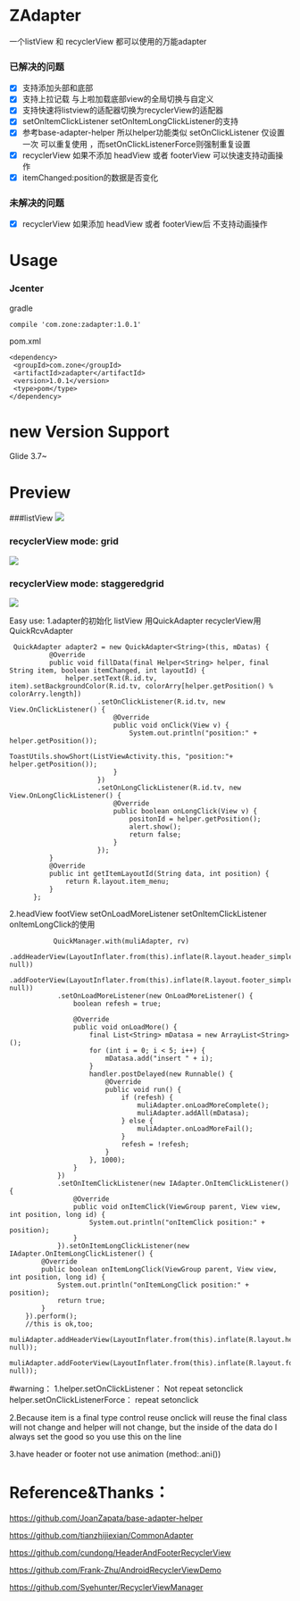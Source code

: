 # ZAdapter
一个listView 和 recyclerView 都可以使用的万能adapter

### 已解决的问题
- [x] 支持添加头部和底部 
- [x] 支持上拉记载 与上啦加载底部view的全局切换与自定义
- [x] 支持快速将listview的适配器切换为recyclerView的适配器
- [x] setOnItemClickListener setOnItemLongClickListener的支持
- [x] 参考base-adapter-helper 所以helper功能类似 setOnClickListener 仅设置一次 可以重复使用 ，而setOnClickListenerForce则强制重复设置
- [x] recyclerView 如果不添加 headView 或者 footerView 可以快速支持动画操作
- [x] itemChanged:position的数据是否变化
### 未解决的问题
- [x] recyclerView 如果添加 headView 或者 footerView后 不支持动画操作

# Usage

### Jcenter
gradle

    compile 'com.zone:zadapter:1.0.1'
pom.xml

    <dependency>
     <groupId>com.zone</groupId>
     <artifactId>zadapter</artifactId>
     <version>1.0.1</version>
     <type>pom</type>
    </dependency>

# new Version Support
 Glide 3.7~

# Preview
###listView
![](./demo/listview.gif)
### recyclerView mode: grid
![](./demo/grid.gif)
### recyclerView mode: staggeredgrid
![](./demo/staggeredgrid.gif)

Easy use:
1.adapter的初始化  listView 用QuickAdapter recyclerView用QuickRcvAdapter
  
     QuickAdapter adapter2 = new QuickAdapter<String>(this, mDatas) {
              @Override
              public void fillData(final Helper<String> helper, final String item, boolean itemChanged, int layoutId) {
                  helper.setText(R.id.tv, item).setBackgroundColor(R.id.tv, colorArry[helper.getPosition() % colorArry.length])
                          .setOnClickListener(R.id.tv, new View.OnClickListener() {
                              @Override
                              public void onClick(View v) {
                                  System.out.println("position:" + helper.getPosition());
                                  ToastUtils.showShort(ListViewActivity.this, "position:"+ helper.getPosition());
                              }
                          })
                          .setOnLongClickListener(R.id.tv, new View.OnLongClickListener() {
                              @Override
                              public boolean onLongClick(View v) {
                                  positonId = helper.getPosition();
                                  alert.show();
                                  return false;
                              }
                          });
              }
              @Override
              public int getItemLayoutId(String data, int position) {
                  return R.layout.item_menu;
              }
          };

2.headView footView setOnLoadMoreListener  setOnItemClickListener onItemLongClick的使用
  
               QuickManager.with(muliAdapter, rv)
                .addHeaderView(LayoutInflater.from(this).inflate(R.layout.header_simple, null))
                .addFooterView(LayoutInflater.from(this).inflate(R.layout.footer_simple, null))
                .setOnLoadMoreListener(new OnLoadMoreListener() {
                    boolean refesh = true;

                    @Override
                    public void onLoadMore() {
                        final List<String> mDatasa = new ArrayList<String>();
                        for (int i = 0; i < 5; i++) {
                            mDatasa.add("insert " + i);
                        }
                        handler.postDelayed(new Runnable() {
                            @Override
                            public void run() {
                                if (refesh) {
                                    muliAdapter.onLoadMoreComplete();
                                    muliAdapter.addAll(mDatasa);
                                } else {
                                    muliAdapter.onLoadMoreFail();
                                }
                                refesh = !refesh;
                            }
                        }, 1000);
                    }
                })
                .setOnItemClickListener(new IAdapter.OnItemClickListener() {
                    @Override
                    public void onItemClick(ViewGroup parent, View view, int position, long id) {
                        System.out.println("onItemClick position:" + position);
                    }
                }).setOnItemLongClickListener(new IAdapter.OnItemLongClickListener() {
            @Override
            public boolean onItemLongClick(ViewGroup parent, View view, int position, long id) {
                System.out.println("onItemLongClick position:" + position);
                return true;
            }
        }).perform();
        //this is ok,too;
        muliAdapter.addHeaderView(LayoutInflater.from(this).inflate(R.layout.header_simple, null));
        muliAdapter.addFooterView(LayoutInflater.from(this).inflate(R.layout.footer_simple, null));



#warning：
1.helper.setOnClickListener：  Not repeat   setonclick
  helper.setOnClickListenerForce：  repeat setonclick

2.Because item is a final type control reuse onclick will reuse the final class will not
 change and helper will not change, but the inside of the data do I always set the good so you use this on the line

3.have header or footer not use animation (method:.ani())

# Reference&Thanks：
https://github.com/JoanZapata/base-adapter-helper

https://github.com/tianzhijiexian/CommonAdapter

https://github.com/cundong/HeaderAndFooterRecyclerView

https://github.com/Frank-Zhu/AndroidRecyclerViewDemo

https://github.com/Syehunter/RecyclerViewManager
